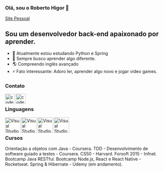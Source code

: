 ### Olá, sou o Roberto Higor 👋
[Site Pessoal](https://robertohigor.github.io)

## Sou um desenvolvedor back-end apaixonado por aprender.
- 🌱 Atualmente estou estudando Python e Spring
- 🧩 Sempre busco aprender algo diferente.
- 🌎 Compreendo inglês avançado
- ⚡ Fato interessante: Adoro ler, aprender algo novo e jogar video games.

### Contato

[<img align="left" alt="codeSTACKr | LinkedIn" width="32px" src="https://cdn.jsdelivr.net/npm/simple-icons@v3/icons/linkedin.svg" />][linkedin] 
[<img align="left" alt="codeSTACKr | LinkedIn" width="32px" src="https://simpleicons.org/icons/microsoftoutlook.svg" />][outlook] 

</br>

### Linguagens

[<img align="left" alt="Visual Studio Code" width="50px" src="https://devicons.github.io/devicon/devicon.git/icons/java/java-original-wordmark.svg"/>][java]
[<img align="left" alt="Visual Studio Code" width="50px" src="https://devicons.github.io/devicon/devicon.git/icons/python/python-original-wordmark.svg"/>][python]
[<img align="left" alt="Visual Studio Code" width="50px" src="https://devicons.github.io/devicon/devicon.git/icons/cplusplus/cplusplus-plain.svg"/>][c++]
[<img align="left" alt="Visual Studio Code" width="50px" src="https://devicons.github.io/devicon/devicon.git/icons/javascript/javascript-original.svg"/>][javascript]


[linkedin]: https://www.linkedin.com/in/robertohigor/
[outlook]: mailto:roberto.higor@outlook.com

[java]: https://github.com/RobertoHigor?tab=repositories&q=&type=&language=java
[python]: https://github.com/RobertoHigor?tab=repositories&q=&type=&language=python
[c++]: https://github.com/RobertoHigor?tab=repositories&q=&type=&language=c%2B%2B
[javascript]: https://github.com/RobertoHigor?tab=repositories&q=&type=&language=javascript

</br></br>
### Cursos
Orientação a objetos com Java - Coursera.
TDD - Desenvolvimento de software guiado a testes - Coursera.
CS50 - Harvard.
Forsoft 2015 - Infnet.
Bootcamp Java RESTful.
Bootcamp Node.js, React e React Native - Rocketseat.
Spring & Hibernate - Udemy (em andamento).

